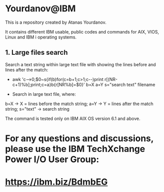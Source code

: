 
# Yourdanov@IBM	

This is a repository created by Atanas Yourdanov.

It contains different IBM usable, public codes and commands for AIX, VIOS, Linux and IBM i operating systems.

## 1. Large files search

Search a text string within large text file with showing the lines before and lines after the match:

* awk 'c-->0;$0~s{if(b)for(c=b+1;c>1;c--)print r[(NR-c+1)%b];print;c=a}b{r[NR%b]=$0}' b=X a=Y s="search text" filename

- Search in large text file, where:

b=X -> X = lines before the match string;
a=Y -> Y = lines after the match string;
s="text" -> search string

The command is tested only on IBM AIX OS version 6.1 and above.

# For any questions and discussions, please use the IBM TechXchange Power I/O User Group:

# https://ibm.biz/BdmbEG
